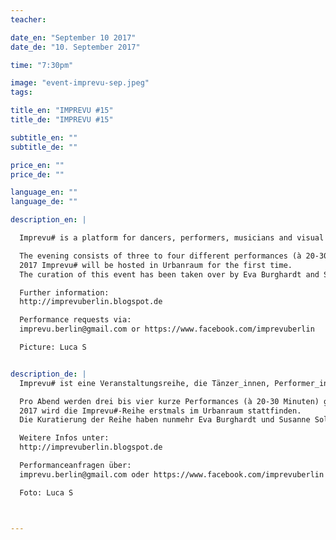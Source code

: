 ```yaml
---
teacher:

date_en: "September 10 2017"
date_de: "10. September 2017"

time: "7:30pm"

image: "event-imprevu-sep.jpeg"
tags:

title_en: "IMPREVU #15"
title_de: "IMPREVU #15"

subtitle_en: ""
subtitle_de: ""

price_en: ""
price_de: ""

language_en: ""
language_de: ""

description_en: |

  Imprevu# is a platform for dancers, performers, musicians and visual artists to present their work in live improvisation and instant composition publicly.

  The evening consists of three to four different performances (à 20-30 minutes).  
  2017 Imprevu# will be hosted in Urbanraum for the first time.  
  The curation of this event has been taken over by Eva Burghardt and Susanne Soldan.  

  Further information:  
  http://imprevuberlin.blogspot.de  

  Performance requests via:  
  imprevu.berlin@gmail.com or https://www.facebook.com/imprevuberlin  

  Picture: Luca S


description_de: |
  Imprevu# ist eine Veranstaltungsreihe, die Tänzer_innen, Performer_innen, Musiker_innen und bildenden Künstler_innen eine Plattform bietet, ihre Arbeiten aus dem Bereich Live-Improvisation und Instant Composition öffentlich zu präsentieren.   

  Pro Abend werden drei bis vier kurze Performances (à 20-30 Minuten) gezeigt.  
  2017 wird die Imprevu#-Reihe erstmals im Urbanraum stattfinden.  
  Die Kuratierung der Reihe haben nunmehr Eva Burghardt und Susanne Soldan übernommen.  

  Weitere Infos unter:    
  http://imprevuberlin.blogspot.de  

  Performanceanfragen über:  
  imprevu.berlin@gmail.com oder https://www.facebook.com/imprevuberlin  

  Foto: Luca S



---
```

